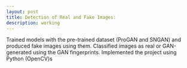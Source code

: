 ```yaml
---
layout: post
title: Detection of Real and Fake Images:
description: working 
---
```


Trained models with the pre-trained dataset (ProGAN and SNGAN) and produced fake images using them. Classified images as real or GAN-generated using the GAN fingerprints. Implemented the project using Python (OpenCV)s